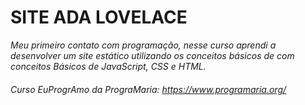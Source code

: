 # SITE ADA LOVELACE

_Meu primeiro contato com programação, nesse curso aprendi a desenvolver um site estático utilizando os conceitos básicos de com conceitos Básicos de JavaScript, CSS e HTML._

###### Curso EuProgrAmo da PrograMaria: https://www.programaria.org/
